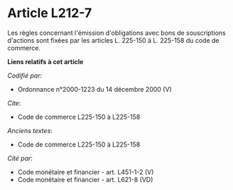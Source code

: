 # Article L212-7

Les règles concernant l'émission d'obligations avec bons de souscriptions d'actions sont fixées par les articles L. 225-150 à
L. 225-158 du code de commerce.

**Liens relatifs à cet article**

_Codifié par_:

  - Ordonnance n°2000-1223 du 14 décembre 2000 (V)

_Cite_:

  - Code de commerce L225-150 à L225-158

_Anciens textes_:

  - Code de commerce L225-150 à L225-158

_Cité par_:

  - Code monétaire et financier - art. L451-1-2 (V)
  - Code monétaire et financier - art. L621-8 (VD)
